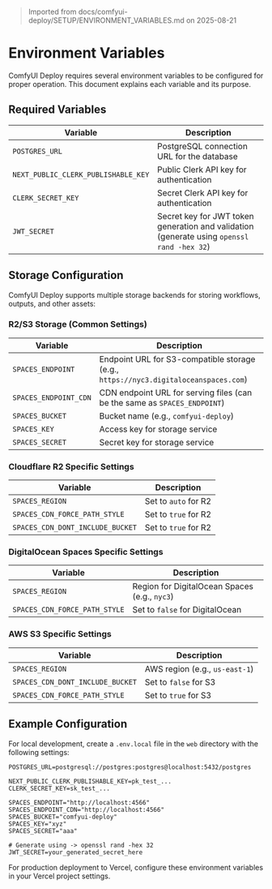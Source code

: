 > Imported from docs/comfyui-deploy/SETUP/ENVIRONMENT_VARIABLES.md on 2025-08-21

# Environment Variables

ComfyUI Deploy requires several environment variables to be configured for proper operation. This document explains each variable and its purpose.

## Required Variables

| Variable | Description |
|----------|-------------|
| `POSTGRES_URL` | PostgreSQL connection URL for the database |
| `NEXT_PUBLIC_CLERK_PUBLISHABLE_KEY` | Public Clerk API key for authentication |
| `CLERK_SECRET_KEY` | Secret Clerk API key for authentication |
| `JWT_SECRET` | Secret key for JWT token generation and validation (generate using `openssl rand -hex 32`) |

## Storage Configuration

ComfyUI Deploy supports multiple storage backends for storing workflows, outputs, and other assets:

### R2/S3 Storage (Common Settings)
| Variable | Description |
|----------|-------------|
| `SPACES_ENDPOINT` | Endpoint URL for S3-compatible storage (e.g., `https://nyc3.digitaloceanspaces.com`) |
| `SPACES_ENDPOINT_CDN` | CDN endpoint URL for serving files (can be the same as `SPACES_ENDPOINT`) |
| `SPACES_BUCKET` | Bucket name (e.g., `comfyui-deploy`) |
| `SPACES_KEY` | Access key for storage service |
| `SPACES_SECRET` | Secret key for storage service |

### Cloudflare R2 Specific Settings
| Variable | Description |
|----------|-------------|
| `SPACES_REGION` | Set to `auto` for R2 |
| `SPACES_CDN_FORCE_PATH_STYLE` | Set to `true` for R2 |
| `SPACES_CDN_DONT_INCLUDE_BUCKET` | Set to `true` for R2 |

### DigitalOcean Spaces Specific Settings
| Variable | Description |
|----------|-------------|
| `SPACES_REGION` | Region for DigitalOcean Spaces (e.g., `nyc3`) |
| `SPACES_CDN_FORCE_PATH_STYLE` | Set to `false` for DigitalOcean |

### AWS S3 Specific Settings
| Variable | Description |
|----------|-------------|
| `SPACES_REGION` | AWS region (e.g., `us-east-1`) |
| `SPACES_CDN_DONT_INCLUDE_BUCKET` | Set to `false` for S3 |
| `SPACES_CDN_FORCE_PATH_STYLE` | Set to `true` for S3 |

## Example Configuration

For local development, create a `.env.local` file in the `web` directory with the following settings:

```
POSTGRES_URL=postgresql://postgres:postgres@localhost:5432/postgres

NEXT_PUBLIC_CLERK_PUBLISHABLE_KEY=pk_test_...
CLERK_SECRET_KEY=sk_test_...

SPACES_ENDPOINT="http://localhost:4566"
SPACES_ENDPOINT_CDN="http://localhost:4566"
SPACES_BUCKET="comfyui-deploy"
SPACES_KEY="xyz"
SPACES_SECRET="aaa"

# Generate using -> openssl rand -hex 32
JWT_SECRET=your_generated_secret_here
```

For production deployment to Vercel, configure these environment variables in your Vercel project settings. 